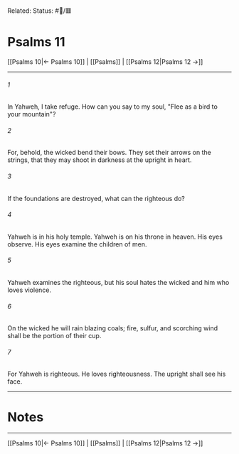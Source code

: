 Related:
Status: #📖/🟥
# Psalms 11

[[Psalms 10|← Psalms 10]] | [[Psalms]] | [[Psalms 12|Psalms 12 →]]
***



###### 1 
In Yahweh, I take refuge. How can you say to my soul, "Flee as a bird to your mountain"? 

###### 2 
For, behold, the wicked bend their bows. They set their arrows on the strings, that they may shoot in darkness at the upright in heart. 

###### 3 
If the foundations are destroyed, what can the righteous do? 

###### 4 
Yahweh is in his holy temple. Yahweh is on his throne in heaven. His eyes observe. His eyes examine the children of men. 

###### 5 
Yahweh examines the righteous, but his soul hates the wicked and him who loves violence. 

###### 6 
On the wicked he will rain blazing coals; fire, sulfur, and scorching wind shall be the portion of their cup. 

###### 7 
For Yahweh is righteous. He loves righteousness. The upright shall see his face.

---
# Notes


***
[[Psalms 10|← Psalms 10]] | [[Psalms]] | [[Psalms 12|Psalms 12 →]]
